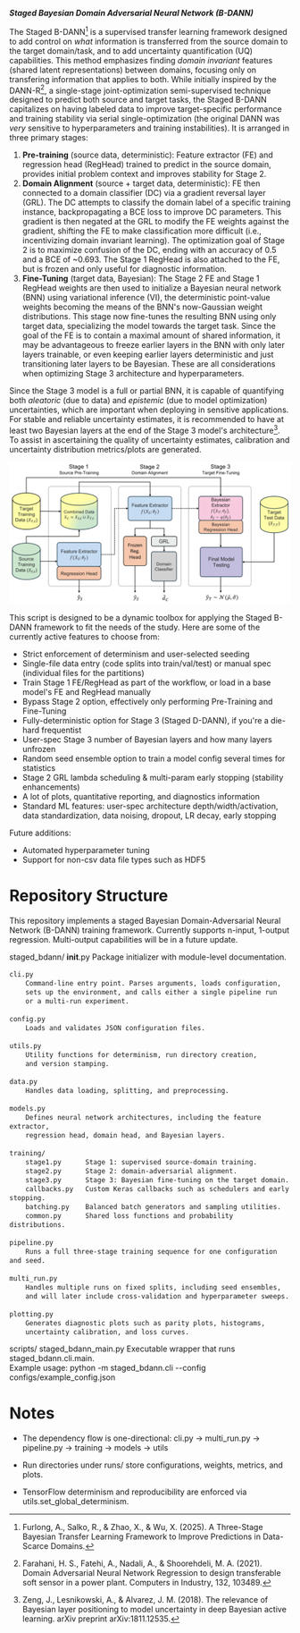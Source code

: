 ***Staged Bayesian Domain Adversarial Neural Network (B-DANN)***

The Staged B-DANN[^fn1] is a supervised transfer learning framework designed to add control on _what_ information is transferred from the source domain to the target domain/task, and to add uncertainty quantification (UQ) capabilities. This method emphasizes finding _domain invariant_ features (shared latent representations) between domains, focusing only on transfering information that applies to both. While initially inspired by the DANN-R[^fn2], a single-stage joint-optimization semi-supervised technique designed to predict both source and target tasks, the Staged B-DANN capitalizes on having labeled data to improve target-specific performance and training stability via serial single-optimization (the original DANN was _very_ sensitive to hyperparameters and training instabilities). It is arranged in three primary stages:

1. **Pre-training** (source data, deterministic): Feature extractor (FE) and regression head (RegHead) trained to predict in the source domain, provides initial problem context and improves stability for Stage 2.
2. **Domain Alignment** (source + target data, deterministic): FE then connected to a domain classifier (DC) via a gradient reversal layer (GRL). The DC attempts to classify the domain label of a specific training instance, backpropagating a BCE loss to improve DC parameters. This gradient is then negated at the GRL to modify the FE weights against the gradient, shifting the FE to make classification more difficult (i.e., incentivizing domain invariant learning). The optimization goal of Stage 2 is to maximize confusion of the DC, ending with an accuracy of 0.5 and a BCE of ~0.693. The Stage 1 RegHead is also attached to the FE, but is frozen and only useful for diagnostic information.
3. **Fine-Tuning** (target data, Bayesian): The Stage 2 FE and Stage 1 RegHead weights are then used to initialize a Bayesian neural network (BNN) using variational inference (VI), the deterministic point-value weights becoming the means of the BNN's now-Gaussian weight distributions. This stage now fine-tunes the resulting BNN using only target data, specializing the model towards the target task. Since the goal of the FE is to contain a maximal amount of shared information, it may be advantageous to freeze earlier layers in the BNN with only later layers trainable, or even keeping earlier layers deterministic and just transitioning later layers to be Bayesian. These are all considerations when optimizing Stage 3 architecture and hyperparameters.

Since the Stage 3 model is a full or partial BNN, it is capable of quantifying both _aleatoric_ (due to data) and _epistemic_ (due to model optimization) uncertainties, which are important when deploying in sensitive applications. For stable and reliable uncertainty estimates, it is recommended to have at least two Bayesian layers at the end of the Stage 3 model's architecture[^fn3]. To assist in ascertaining the quality of uncertainty estimates, calibration and uncertainty distribution metrics/plots are generated.

![alt text](https://github.com/ajfurlong/staged_bdann_project/blob/main/docs/b-dann_3stage_workflow.png "Staged B-DANN Workflow")

This script is designed to be a dynamic toolbox for applying the Staged B-DANN framework to fit the needs of the study. Here are some of the currently active features to choose from:

* Strict enforcement of determinism and user-selected seeding
* Single-file data entry (code splits into train/val/test) or manual spec (individual files for the partitions)
* Train Stage 1 FE/RegHead as part of the workflow, or load in a base model's FE and RegHead manually
* Bypass Stage 2 option, effectively only performing Pre-Training and Fine-Tuning
* Fully-deterministic option for Stage 3 (Staged D-DANN), if you're a die-hard frequentist
* User-spec Stage 3 number of Bayesian layers and how many layers unfrozen
* Random seed ensemble option to train a model config several times for statistics
* Stage 2 GRL lambda scheduling & multi-param early stopping (stability enhancements)
* A lot of plots, quantitative reporting, and diagnostics information
* Standard ML features: user-spec architecture depth/width/activation, data standardization, data noising, dropout, LR decay, early stopping

Future additions:

* Automated hyperparameter tuning
* Support for non-csv data file types such as HDF5

[^fn1]: Furlong, A., Salko, R., & Zhao, X., & Wu, X. (2025). A Three-Stage Bayesian Transfer Learning Framework to Improve Predictions in Data-Scarce Domains.
[^fn2]: Farahani, H. S., Fatehi, A., Nadali, A., & Shoorehdeli, M. A. (2021). Domain Adversarial Neural Network Regression to design transferable soft sensor in a power plant. Computers in Industry, 132, 103489.
[^fn3]: Zeng, J., Lesnikowski, A., & Alvarez, J. M. (2018). The relevance of Bayesian layer positioning to model uncertainty in deep Bayesian active learning. arXiv preprint arXiv:1811.12535.

Repository Structure
====================

This repository implements a staged Bayesian Domain-Adversarial Neural Network (B-DANN) training framework.
Currently supports n-input, 1-output regression. Multi-output capabilities will be in a future update.

staged_bdann/
    __init__.py
        Package initializer with module-level documentation.

    cli.py
        Command-line entry point. Parses arguments, loads configuration,
        sets up the environment, and calls either a single pipeline run
        or a multi-run experiment.

    config.py
        Loads and validates JSON configuration files.

    utils.py
        Utility functions for determinism, run directory creation,
        and version stamping.

    data.py
        Handles data loading, splitting, and preprocessing.

    models.py
        Defines neural network architectures, including the feature extractor,
        regression head, domain head, and Bayesian layers.

    training/
        stage1.py      Stage 1: supervised source-domain training.
        stage2.py      Stage 2: domain-adversarial alignment.
        stage3.py      Stage 3: Bayesian fine-tuning on the target domain.
        callbacks.py   Custom Keras callbacks such as schedulers and early stopping.
        batching.py    Balanced batch generators and sampling utilities.
        common.py      Shared loss functions and probability distributions.

    pipeline.py
        Runs a full three-stage training sequence for one configuration and seed.

    multi_run.py
        Handles multiple runs on fixed splits, including seed ensembles,
        and will later include cross-validation and hyperparameter sweeps.

    plotting.py
        Generates diagnostic plots such as parity plots, histograms,
        uncertainty calibration, and loss curves.

scripts/
    staged_bdann_main.py
        Executable wrapper that runs staged_bdann.cli.main.  
        Example usage:
            python -m staged_bdann.cli --config configs/example_config.json

Notes
====================

- The dependency flow is one-directional:
  cli.py -> multi_run.py -> pipeline.py -> training -> models -> utils

- Run directories under runs/ store configurations, weights, metrics, and plots.

- TensorFlow determinism and reproducibility are enforced via utils.set_global_determinism.
